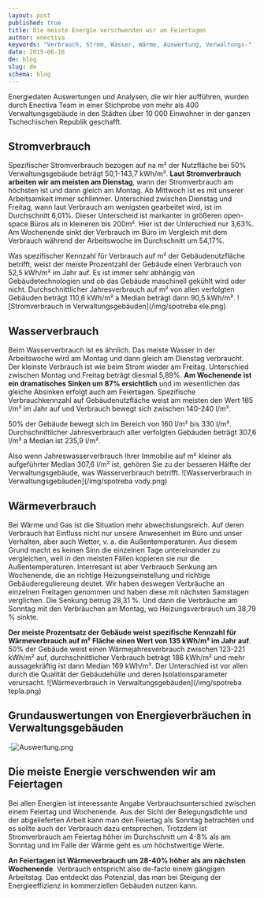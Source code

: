```yaml
---
layout: post
published: true
title: Die meiste Energie verschwenden wir am Feiertagen
author: enectiva
keywords: "Verbrauch, Strom, Wasser, Wärme, Auswertung, Verwaltungs-"
date: 2015-06-16
de: blog
slug: de
schema: blog
---
```







Energiedaten Auswertungen und Analysen, die wir hier aufführen, wurden durch Enectiva Team in einer Stichprobe von mehr als 400 Verwaltungsgebäude in den Städten über 10 000 Einwohner in der ganzen Tschechischen Republik geschafft. 

## Stromverbrauch

Spezifischer Stromverbrauch bezogen auf na m² der Nutzfläche bei 50% Verwaltungsgebäude beträgt 50,1-143,7 kWh/m². **Laut Stromverbrauch arbeiten wir am meisten am Dienstag**, wann der Stromverbrauch am höchsten ist und dann gleich am Montag. Ab Mittwoch ist es mit unserer Arbeitsamkeit immer schlimmer. Unterschied zwischen Dienstag und Freitag, wann laut Verbrauch am wenigsten gearbeitet wird, ist im Durchschnitt 6,01%. Dieser Unterscheid ist markanter in größeren open-space Büros als in kleineren bis 200m². Hier ist der Unterschied nur 3,63%. Am Wochenende sinkt der Verbrauch im Büro im Vergleich mit dem Verbrauch während der Arbeitswoche im Durchschnitt um 54,17%. 

Was spezifischer Kennzahl für Verbrauch auf m² der Gebäudenutzfläche betrifft, weist der meiste Prozentzahl der Gebäude einen Verbrauch von 52,5 kWh/m² im Jahr auf. Es ist immer sehr abhängig von Gebäudetechnologien und ob das Gebäude maschinell gekühlt wird oder nicht. Durchschnittlicher Jahresverbrauch auf m² von allen verfolgten Gebäuden beträgt 110,6 kWh/m² a Median beträgt dann 90,5 kWh/m².
![Stromverbrauch in Verwaltungsgebäuden](/img/spotreba ele.png)


## Wasserverbrauch

Beim Wasserverbrauch ist es ähnlich. Das meiste Wasser in der Arbeitswoche wird am Montag und dann gleich am Dienstag verbraucht. Der kleinste Verbrauch ist wie beim Strom wieder am Freitag. Unterschied zwischen Montag und Freitag beträgt diesmal 5,89%. **Am Wochenende ist ein dramatisches Sinken um 87% ersichtlich** und im wesentlichen das gleiche Absinken erfolgt auch am Feiertagen. Spezifische Verbrauchkennzahl auf Gebäudenutzfläche weist am meisten den Wert 165 l/m² im Jahr auf und Verbrauch bewegt sich zwischen 140-240 l/m².

50% der Gebäude bewegt sich im Bereich von 160 l/m² bis 330 l/m². Durchschnittlicher Jahresverbrauch aller verfolgten Gebäuden beträgt 307,6 l/m² a Median ist 235,9 l/m².

Also wenn Jahreswasserverbrauch Ihrer Immobilie auf m² kleiner als aufgeführter Median 307,6 l/m² ist, gehören Sie zu der besseren Hälfte der Verwaltungsgebäude, was Wasserverbrauch betrifft.
![Wasserverbrauch in Verwaltungsgebäuden](/img/spotreba vody.png)


## Wärmeverbrauch

Bei Wärme und Gas ist die Situation mehr abwechslungsreich. Auf deren Verbrauch hat Einfluss nicht nur unsere Anwesenheit im Büro und unser Verhalten, aber auch Wetter, v. a. die Außentemperaturen. Aus diesem Grund macht es keinen Sinn die einzelnen Tage untereinander zu vergleichen, weil in den meisten Fällen kopieren sie nur die Außentemperaturen. Interresant ist aber Verbrauch Senkung am Wochenende, die an richtige Heizungseinstellung und richtige Gebäudereguliereung deutet. Wir haben deswegen Verbräuche an einzelnen Freitagen genommen und haben diese mit nächsten Samstagen verglichen. Die Senkung betrug 28,31 %. Und dann die Verbräuche am Sonntag mit den Verbräuchen am Montag, wo Heizungsverbrauch um 38,79 % sinkte.      
 
**Der meiste Prozentsatz der Gebäude weist spezifische Kennzahl für Wärmeverbrauch auf m² Fläche einen Wert von 135 kWh/m² im Jahr auf**. 50% der Gebäude weist einen Wärmejahresverbrauch zwischen 123-221 kWh/m² auf, durchschnittlicher Verbrauch beträgt 186 kWh/m² und mehr aussagekräftig ist dann Median 169 kWh/m². Der Unterschied ist vor allen durch die Qualität der Gebäudehülle und deren Isolationsparameter verursacht.
![Wärmeverbrauch in Verwaltungsgebäuden](/img/spotreba tepla.png)

## Grundauswertungen von Energieverbräuchen in Verwaltungsgebäuden

-![Auswertung.png](/img/statistika.png)

## Die meiste Energie verschwenden wir am Feiertagen

Bei allen Energien ist interessante Angabe Verbrauchsunterschied zwischen einem Feiertag und Wochenende. Aus der Sicht der Belegungsdichte und der abgelieferten Arbeit kann man den Feiertag als Sonntag betrachten und es sollte auch der Verbrauch dazu entsprechen. Trotzdem ist Stromverbrauch am Feiertag höher im Durchschnitt um 4-8% als am Sonntag und im Falle der Wärme geht es um höchstwertige Werte.   

**An Feiertagen ist Wärmeverbrauch um 28-40% höher als am nächsten Wochenende**.  Verbrauch entspricht also de-facto einem gängigen Arbeitstag. Das entdeckt das Potenzial, das man bei Steigung der Energieeffizienz in kommerziellen Gebäuden nutzen kann.  
